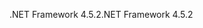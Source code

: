 <span data-ttu-id="861d4-101">.NET Framework 4.5.2</span><span class="sxs-lookup"><span data-stu-id="861d4-101">.NET Framework 4.5.2</span></span>